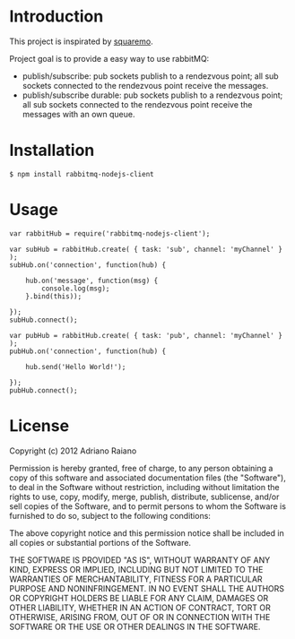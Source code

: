 # Introduction

This project is inspirated by [squaremo](https://github.com/squaremo/rabbit.js).

Project goal is to provide a easy way to use rabbitMQ:

- publish/subscribe: pub sockets publish to a rendezvous point; all sub sockets connected to the rendezvous point receive the messages.
- publish/subscribe durable: pub sockets publish to a rendezvous point; all sub sockets connected to the rendezvous point receive the messages with an own queue.

# Installation

    $ npm install rabbitmq-nodejs-client

# Usage

	var rabbitHub = require('rabbitmq-nodejs-client');

	var subHub = rabbitHub.create( { task: 'sub', channel: 'myChannel' } );
    subHub.on('connection', function(hub) {

        hub.on('message', function(msg) {
            console.log(msg);
        }.bind(this));

    });
    subHub.connect();

    var pubHub = rabbitHub.create( { task: 'pub', channel: 'myChannel' } );
    pubHub.on('connection', function(hub) {

        hub.send('Hello World!');

    });
    pubHub.connect();


# License

Copyright (c) 2012 Adriano Raiano

Permission is hereby granted, free of charge, to any person obtaining a copy
of this software and associated documentation files (the "Software"), to deal
in the Software without restriction, including without limitation the rights
to use, copy, modify, merge, publish, distribute, sublicense, and/or sell
copies of the Software, and to permit persons to whom the Software is
furnished to do so, subject to the following conditions:

The above copyright notice and this permission notice shall be included in
all copies or substantial portions of the Software.

THE SOFTWARE IS PROVIDED "AS IS", WITHOUT WARRANTY OF ANY KIND, EXPRESS OR
IMPLIED, INCLUDING BUT NOT LIMITED TO THE WARRANTIES OF MERCHANTABILITY,
FITNESS FOR A PARTICULAR PURPOSE AND NONINFRINGEMENT. IN NO EVENT SHALL THE
AUTHORS OR COPYRIGHT HOLDERS BE LIABLE FOR ANY CLAIM, DAMAGES OR OTHER
LIABILITY, WHETHER IN AN ACTION OF CONTRACT, TORT OR OTHERWISE, ARISING FROM,
OUT OF OR IN CONNECTION WITH THE SOFTWARE OR THE USE OR OTHER DEALINGS IN
THE SOFTWARE.